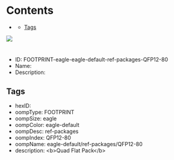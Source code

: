 



Contents
========

* [](#)
	* [Tags](#tags)
  
![][im]
# 

- ID: FOOTPRINT-eagle-eagle-default-ref-packages-QFP12-80
- Name: 
- Description: 

## Tags

- hexID: 
- oompType: FOOTPRINT
- oompSize: eagle
- oompColor: eagle-default
- oompDesc: ref-packages
- oompIndex: QFP12-80
- oompName: eagle-default/ref-packages/QFP12-80
- description: &lt;b&gt;Quad Flat Pack&lt;/b&gt;



[im]: image.png
